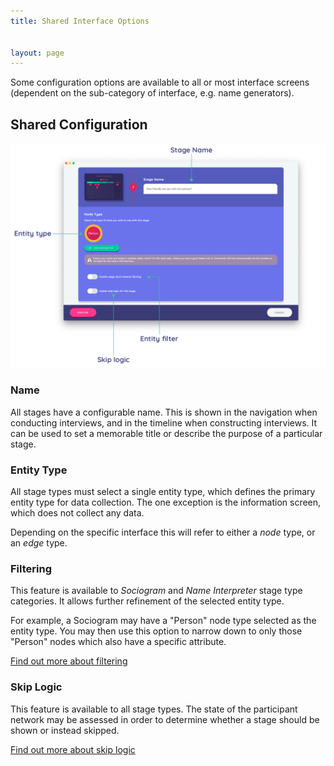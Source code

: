 ```yaml
---
title: Shared Interface Options


layout: page
---
```



Some configuration options are available to all or most interface screens (dependent on the sub-category of interface, e.g. name generators).

## Shared Configuration

![Image](/assets/img/interface-documentation/shared/shared-configuration.png)

### Name

All stages have a configurable name. This is shown in the navigation when conducting interviews, and in the timeline when constructing interviews. It can be used to set a memorable title or describe the purpose of a particular stage.

### Entity Type

All stage types must select a single entity type, which defines the primary entity type for data collection. The one exception is the information screen, which does not collect any data.

Depending on the specific interface this will refer to either a *node* type, or an *edge* type.

### Filtering

This feature is available to *Sociogram* and *Name Interpreter* stage type categories. It allows further refinement of the selected entity type.

For example, a Sociogram may have a "Person" node type selected as the entity type. You may then use this option to narrow down to only those "Person" nodes which also have a specific attribute.

[Find out more about filtering](../key-concepts/network-filtering.md)

### Skip Logic

This feature is available to all stage types. The state of the participant network may be assessed in order to determine whether a stage should be shown or instead skipped.

[Find out more about skip logic](../key-concepts/skip-logic.md)
